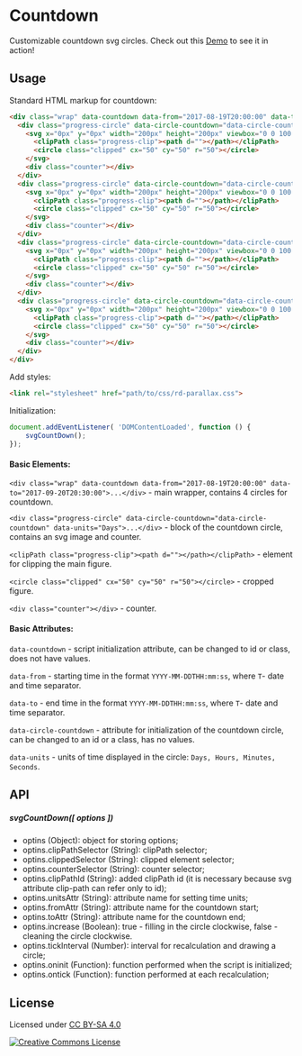 # Countdown

Customizable countdown svg circles.
Check out this [Demo](https://codepen.io/OXAYAZA/pen/JJryqW) to see it in action!


## Usage

Standard HTML markup for countdown:

```html
<div class="wrap" data-countdown data-from="2017-08-19T20:00:00" data-to="2017-09-20T20:30:00">
  <div class="progress-circle" data-circle-countdown="data-circle-countdown" data-units="Days">
    <svg x="0px" y="0px" width="200px" height="200px" viewbox="0 0 100 100">
      <clipPath class="progress-clip"><path d=""></path></clipPath>
      <circle class="clipped" cx="50" cy="50" r="50"></circle>
    </svg>
    <div class="counter"></div>
  </div>
  <div class="progress-circle" data-circle-countdown="data-circle-countdown" data-units="Hours">
    <svg x="0px" y="0px" width="200px" height="200px" viewbox="0 0 100 100">
      <clipPath class="progress-clip"><path d=""></path></clipPath>
      <circle class="clipped" cx="50" cy="50" r="50"></circle>
    </svg>
    <div class="counter"></div>
  </div>
  <div class="progress-circle" data-circle-countdown="data-circle-countdown" data-units="Minutes">
    <svg x="0px" y="0px" width="200px" height="200px" viewbox="0 0 100 100">
      <clipPath class="progress-clip"><path d=""></path></clipPath>
      <circle class="clipped" cx="50" cy="50" r="50"></circle>
    </svg>
    <div class="counter"></div>
  </div>
  <div class="progress-circle" data-circle-countdown="data-circle-countdown" data-units="Seconds">
    <svg x="0px" y="0px" width="200px" height="200px" viewbox="0 0 100 100">
      <clipPath class="progress-clip"><path d=""></path></clipPath>
      <circle class="clipped" cx="50" cy="50" r="50"></circle>
    </svg>
    <div class="counter"></div>
  </div>
</div>
```

Add styles:

```html
<link rel="stylesheet" href="path/to/css/rd-parallax.css">
```

Initialization:

```js
document.addEventListener( 'DOMContentLoaded', function () {
	svgCountDown();
});
```


#### Basic Elements:

`<div class="wrap" data-countdown data-from="2017-08-19T20:00:00" data-to="2017-09-20T20:30:00">...</div>` - main wrapper, contains 4 circles for countdown.

`<div class="progress-circle" data-circle-countdown="data-circle-countdown" data-units="Days">...</div>` - block of the countdown circle, contains an svg image and counter.

`<clipPath class="progress-clip"><path d=""></path></clipPath>` - element for clipping the main figure.

`<circle class="clipped" cx="50" cy="50" r="50"></circle>` - cropped figure.

`<div class="counter"></div>` - counter.

#### Basic Attributes:

`data-countdown` - script initialization attribute, can be changed to id or class, does not have values.

`data-from` - starting time in the format `YYYY-MM-DDTHH:mm:ss`, where `T`- date and time separator.

`data-to` - end time in the format `YYYY-MM-DDTHH:mm:ss`, where `T`- date and time separator.

`data-circle-countdown` - attribute for initialization of the countdown circle, can be changed to an id or a class, has no values.

`data-units` - units of time displayed in the circle: `Days, Hours, Minutes, Seconds`.


## API

##### svgCountDown([ options ])

* optins (Object): object for storing options;
* optins.clipPathSelector (String): clipPath selector;
* optins.clippedSelector (String): clipped element selector;
* optins.counterSelector (String): counter selector;
* optins.clipPathId (String): added clipPath id (it is necessary because svg attribute clip-path can refer only to id);
* optins.unitsAttr (String): attribute name for setting time units;
* optins.fromAttr (String): attribute name for the countdown start;
* optins.toAttr (String): attribute name for the countdown end;
* optins.increase (Boolean): true - filling in the circle clockwise, false - cleaning the circle clockwise.
* optins.tickInterval (Number): interval for recalculation and drawing a circle;
* optins.oninit (Function): function performed when the script is initialized;
* optins.ontick (Function): function performed at each recalculation;


## License

Licensed under [CC BY-SA 4.0](https://creativecommons.org/licenses/by-sa/4.0/)

[![Creative Commons License](https://i.creativecommons.org/l/by-sa/4.0/80x15.png)](https://creativecommons.org/licenses/by-sa/4.0/)

